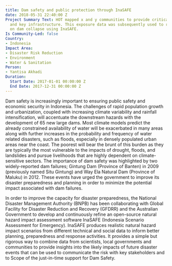 ```yaml
---
title: Dam safety and public protection through InaSAFE
date: 2018-05-31 22:40:00 Z
Project Summary Text: HOT mapped x and y communities to provide critical data on households
  and key infrastructure. This exposure data was subsequently used to run scenarios
  on dam collapse using InaSAFE.
Is Community-Led: false
Country:
- Indonesia
Impact Area:
- Disaster Risk Reduction
- Environment
- Water & Sanitation
Person:
- Yantisa Akhadi
Duration:
  Start Date: 2017-01-01 00:00:00 Z
  End Date: 2017-12-31 00:00:00 Z
---
```


Dam safety is increasingly important to ensuring public safety and economic
security in Indonesia. The challenges of rapid population growth and urbanization,
coupled with increasing climate variability and rainfall intensification, will accentuate the downstream hazards with the development of 65 new large dams. Most climate models predict the already constrained availability of water will be exacerbated in many areas along with further increases in the probability and frequency of water related disasters, such as floods, especially in densely
populated urban areas near the coast. The poorest will bear the brunt of this burden as they are typically the most vulnerable to the impacts of drought, floods, and landslides and pursue livelihoods that are highly dependent on climate-sensitive sectors. The importance of dam safety was highlighted by two widely-reported dam
failures; Gintung Dam (Province of Banten) in 2009 (previously named Situ Gintung) and Way Ela Natural Dam (Province of Maluku) in 2012. These events have urged the government to improve its disaster preparedness and planning in order to minimize the
potential impact associated with dam failures.

In order to improve the capacity for disaster preparedness, the National Disaster Management Authority (BNPB) has been collaborating with Global Facility for Disaster Reduction and Recovery (GFDRR) and the Australian Government to develop and continuously refine an open-source natural hazard impact assessment software InaSAFE (Indonesia Scenario Assessment for Emergency). InaSAFE produces realistic natural hazard impact scenarios from different technical and social data to inform
better planning, preparedness and response activities. It provides a simple but rigorous way to combine data from scientists, local governments and communities to provide insights into the likely impacts of future disaster events that can be used to communicate the risk with key stakeholders and to Scope of the just-in-time support for Dam Safety.

